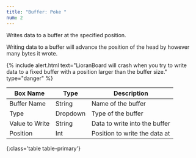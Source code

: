 ```yaml
---
title: "Buffer: Poke "
num: 2
---
```


Writes data to a buffer at the specified position.

Writing data to a buffer will advance the position of the head by however many bytes it wrote.

{% include alert.html text="LioranBoard will crash when you try to write data to a fixed buffer with a position larger than the buffer size." type="danger" %} 

| Box Name | Type | Description | 
|-------|--------|--------
|Buffer Name	|String	| Name of the buffer
|Type	|Dropdown	| Type of the buffer
|Value to Write	|String	| Data to write into the buffer
|Position|Int|Position to write the data at
{:class='table table-primary'}









